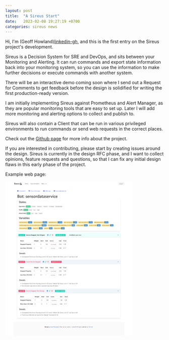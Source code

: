 ```yaml
---
layout: post
title:  "A Sireus Start"
date:   2023-02-08 19:27:19 +0700
categories: sireus news
---
```

Hi, I'm (Geoff Howland)[linkedin-gh], and this is the first entry on the Sireus project's development.

Sireus is a Decision System for SRE and DevOps, and sits between your Monitoring and Alerting.  It can run commands and 
export state  information back into your monitoring system, so you can use the information to make further decisions or 
execute commands with another system.

There will be an interactive demo coming soon where I send out a Request for Comments to get feedback before the 
design is solidified for writing the first production-ready version.

I am initially implementing Sireus against Prometheus and Alert Manager, as they are popular monitoring tools that
are easy to set up.  Later I will add more monitoring and alerting options to collect and publish to.

Sireus will also contain a Client that can be run in various privileged environments to run commands or send web requests 
in the correct places.

Check out the [Github page][sireus-gh] for more info about the project.

If you are interested in contributing, please start by creating issues around the design.  Sireus is currently in
the design RFC phase, and I want to collect opinions, feature requests and questions, so that I can fix any initial 
design flaws in this early phase of the project.

Example web page:

<img src="https://raw.githubusercontent.com/ghowland/sireus/main/documentation/images/webapp_example.png" width="80%">

[sireus-gh]:   https://github.com/ghowland/sireus
[linkedin-gh]: https://www.linkedin.com/in/ghowland/